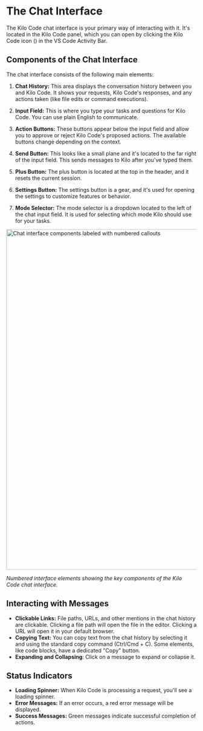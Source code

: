 # The Chat Interface

The Kilo Code chat interface is your primary way of interacting with it. It's located in the Kilo Code panel, which you can open by clicking the Kilo Code icon (<Codicon name="rocket" />) in the VS Code Activity Bar.

## Components of the Chat Interface

The chat interface consists of the following main elements:

1. **Chat History:** This area displays the conversation history between you and Kilo Code.  It shows your requests, Kilo Code's responses, and any actions taken (like file edits or command executions).

2. **Input Field:** This is where you type your tasks and questions for Kilo Code.  You can use plain English to communicate.

3. **Action Buttons:** These buttons appear below the input field and allow you to approve or reject Kilo Code's proposed actions.  The available buttons change depending on the context.

4. **Send Button:** This looks like a small plane and it's located to the far right of the input field. This sends messages to Kilo after you've typed them.

5. **Plus Button:** The plus button is located at the top in the header, and it resets the current session.

6. **Settings Button:** The settings button is a gear, and it's used for opening the settings to customize features or behavior.

7. **Mode Selector:** The mode selector is a dropdown located to the left of the chat input field. It is used for selecting which mode Kilo should use for your tasks.

<img src="/docs/img/the-chat-interface/the-chat-interface-1.png" alt="Chat interface components labeled with numbered callouts" width="900" />

*Numbered interface elements showing the key components of the Kilo Code chat interface.*

## Interacting with Messages

* **Clickable Links:** File paths, URLs, and other mentions in the chat history are clickable.  Clicking a file path will open the file in the editor.  Clicking a URL will open it in your default browser.
* **Copying Text:** You can copy text from the chat history by selecting it and using the standard copy command (Ctrl/Cmd + C).  Some elements, like code blocks, have a dedicated "Copy" button.
* **Expanding and Collapsing**: Click on a message to expand or collapse it.

## Status Indicators

* **Loading Spinner:**  When Kilo Code is processing a request, you'll see a loading spinner.
* **Error Messages:**  If an error occurs, a red error message will be displayed.
* **Success Messages:** Green messages indicate successful completion of actions.
